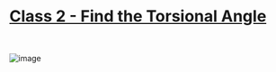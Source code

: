 # [Class 2 - Find the Torsional Angle](https://www.hackerrank.com/challenges/class-2-find-the-torsional-angle/problem)

<br>

![image](https://user-images.githubusercontent.com/42428487/105714448-b3529e00-5f5f-11eb-9115-699969f4ea9f.png)
